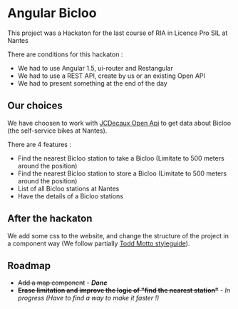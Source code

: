 # Angular Bicloo

This project was a Hackaton for the last course of RIA in Licence Pro SIL at Nantes

There are conditions for this hackaton :

* We had to use Angular 1.5, ui-router and Restangular
* We had to use a REST API, create by us or an existing Open API
* We had to present something at the end of the day

## Our choices 

We have choosen to work with [JCDecaux Open Api](https://developer.jcdecaux.com/#/home) to get data about Bicloo (the self-service bikes at Nantes).

There are 4 features :

* Find the nearest Bicloo station to take a Bicloo (Limitate to 500 meters around the position)
* Find the nearest Bicloo station to store a Bicloo (Limitate to 500 meters around the position)
* List of all Bicloo stations at Nantes
* Have the details of a Bicloo stations

## After the hackaton

We add some css to the website, and change the structure of the project in a component way (We follow partially [Todd Motto styleguide](https://github.com/toddmotto/angular-styleguide)).

## Roadmap

* ~~Add a map component~~ - **_Done_** 
* **~~Erase limitation and improve the logic of "find the nearest station"~~** - _In progress (Have to find a way to make it faster !)_

